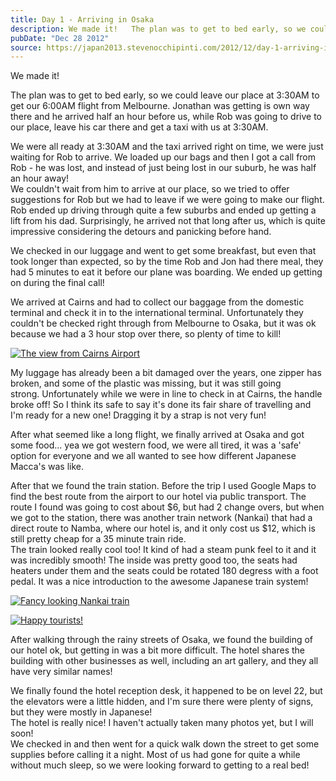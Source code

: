 ```yaml
---
title: Day 1 - Arriving in Osaka
description: We made it!   The plan was to get to bed early, so we could leave our place at 3:30AM to get our 6:00AM flight from Melbourne. Jonathan was ...
pubDate: "Dec 28 2012"
source: https://japan2013.stevenocchipinti.com/2012/12/day-1-arriving-in-osaka.html
---
```


We made it!

The plan was to get to bed early, so we could leave our place at 3:30AM to get our 6:00AM flight from Melbourne. Jonathan was getting is own way there and he arrived half an hour before us, while Rob was going to drive to our place, leave his car there and get a taxi with us at 3:30AM.

We were all ready at 3:30AM and the taxi arrived right on time, we were just waiting for Rob to arrive. We loaded up our bags and then I got a call from Rob - he was lost, and instead of just being lost in our suburb, he was half an hour away!  
We couldn't wait from him to arrive at our place, so we tried to offer suggestions for Rob but we had to leave if we were going to make our flight. Rob ended up driving through quite a few suburbs and ended up getting a lift from his dad. Surprisingly, he arrived not that long after us, which is quite impressive considering the detours and panicking before hand.

We checked in our luggage and went to get some breakfast, but even that took longer than expected, so by the time Rob and Jon had there meal, they had 5 minutes to eat it before our plane was boarding. We ended up getting on during the final call!

We arrived at Cairns and had to collect our baggage from the domestic terminal and check it in to the international terminal. Unfortunately they couldn't be checked right through from Melbourne to Osaka, but it was ok because we had a 3 hour stop over there, so plenty of time to kill!

[![The view from Cairns Airport](https://1.bp.blogspot.com/-_eOuKXPD-KA/UN258qHC1WI/AAAAAAAAATc/LJhl5q34218/s320/DSC_5656e.jpg)](https://1.bp.blogspot.com/-_eOuKXPD-KA/UN258qHC1WI/AAAAAAAAATc/LJhl5q34218/s1600/DSC_5656e.jpg)

My luggage has already been a bit damaged over the years, one zipper has broken, and some of the plastic was missing, but it was still going strong. Unfortunately while we were in line to check in at Cairns, the handle broke off! So I think its safe to say it's done its fair share of travelling and I'm ready for a new one! Dragging it by a strap is not very fun!

After what seemed like a long flight, we finally arrived at Osaka and got some food... yea we got western food, we were all tired, it was a 'safe' option for everyone and we all wanted to see how different Japanese Macca's was like.

After that we found the train station. Before the trip I used Google Maps to find the best route from the airport to our hotel via public transport. The route I found was going to cost about $6, but had 2 change overs, but when we got to the station, there was another train network (Nankai) that had a direct route to Namba, where our hotel is, and it only cost us $12, which is still pretty cheap for a 35 minute train ride.  
The train looked really cool too! It kind of had a steam punk feel to it and it was incredibly smooth! The inside was pretty good too, the seats had heaters under them and the seats could be rotated 180 degress with a foot pedal. It was a nice introduction to the awesome Japanese train system!

[![Fancy looking Nankai train](https://1.bp.blogspot.com/-408b_g6n9Bw/UN26hDYMUXI/AAAAAAAAATs/IReZc5XCsBc/s320/DSC_5663_NEF.jpg)](https://1.bp.blogspot.com/-408b_g6n9Bw/UN26hDYMUXI/AAAAAAAAATs/IReZc5XCsBc/s1600/DSC_5663_NEF.jpg)

[![Happy tourists!](https://2.bp.blogspot.com/-RG4XO8b48N4/UN26JQUl0vI/AAAAAAAAATk/iEni6Ze1hm4/s320/DSC_5659_NEF.jpg)](https://2.bp.blogspot.com/-RG4XO8b48N4/UN26JQUl0vI/AAAAAAAAATk/iEni6Ze1hm4/s1600/DSC_5659_NEF.jpg)

After walking through the rainy streets of Osaka, we found the building of our hotel ok, but getting in was a bit more difficult. The hotel shares the building with other businesses as well, including an art gallery, and they all have very similar names!

We finally found the hotel reception desk, it happened to be on level 22, but the elevators were a little hidden, and I'm sure there were plenty of signs, but they were mostly in Japanese!  
The hotel is really nice! I haven't actually taken many photos yet, but I will soon!  
We checked in and then went for a quick walk down the street to get some supplies before calling it a night. Most of us had gone for quite a while without much sleep, so we were looking forward to getting to a real bed!
